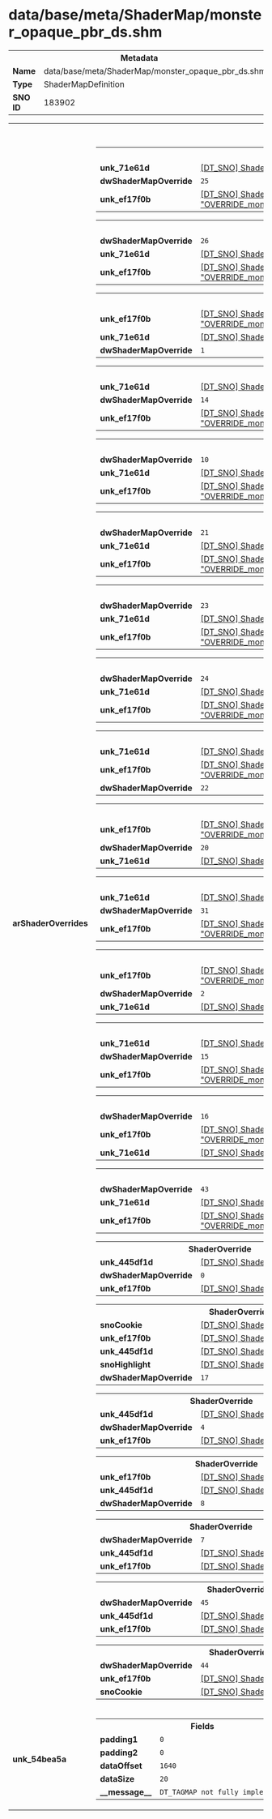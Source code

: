 <h1>data/base/meta/ShaderMap/monster_opaque_pbr_ds.shm</h1><table><tr><th colspan="100%">Metadata</th></tr><tr><td><b>Name</b></td><td>data/base/meta/ShaderMap/monster_opaque_pbr_ds.shm</td></tr><tr><td><b>Type</b></td><td>ShaderMapDefinition</td></tr><tr><td><b>SNO ID</b></td><td>183902</td></tr></table>

<table><tr><th colspan="100%">Fields</th></tr><tr><td><b>arShaderOverrides</b></td><td><table><tr><th colspan="100%">ShaderOverride</th></tr><tr><td><b>unk_71e61d</b></td><td><a href="..\Shader\monster_opaque_pbr_ds.shd">[DT_SNO] Shader: "monster_opaque_pbr_ds"</a></td></tr><tr><td><b>dwShaderMapOverride</b></td><td><code>25</code></td></tr><tr><td><b>unk_ef17f0b</b></td><td><a href="..\Shader\OVERRIDE_monster_opaque_pbr_ds_Default_Medium_Chr_Bloody_In_183902.shd">[DT_SNO] Shader: "OVERRIDE_monster_opaque_pbr_ds_Default_Medium_Chr_Bloody_In_183902"</a></td></tr></table>


<table><tr><th colspan="100%">ShaderOverride</th></tr><tr><td><b>dwShaderMapOverride</b></td><td><code>26</code></td></tr><tr><td><b>unk_71e61d</b></td><td><a href="..\Shader\monster_opaque_pbr_ds.shd">[DT_SNO] Shader: "monster_opaque_pbr_ds"</a></td></tr><tr><td><b>unk_ef17f0b</b></td><td><a href="..\Shader\OVERRIDE_monster_opaque_pbr_ds_Default_Medium_Chr_Bloody_Out_183902.shd">[DT_SNO] Shader: "OVERRIDE_monster_opaque_pbr_ds_Default_Medium_Chr_Bloody_Out_183902"</a></td></tr></table>


<table><tr><th colspan="100%">ShaderOverride</th></tr><tr><td><b>unk_ef17f0b</b></td><td><a href="..\Shader\OVERRIDE_monster_opaque_pbr_ds_Default_Medium_Chr_Burning_183902.shd">[DT_SNO] Shader: "OVERRIDE_monster_opaque_pbr_ds_Default_Medium_Chr_Burning_183902"</a></td></tr><tr><td><b>unk_71e61d</b></td><td><a href="..\Shader\monster_opaque_pbr_ds.shd">[DT_SNO] Shader: "monster_opaque_pbr_ds"</a></td></tr><tr><td><b>dwShaderMapOverride</b></td><td><code>1</code></td></tr></table>


<table><tr><th colspan="100%">ShaderOverride</th></tr><tr><td><b>unk_71e61d</b></td><td><a href="..\Shader\monster_opaque_pbr_ds.shd">[DT_SNO] Shader: "monster_opaque_pbr_ds"</a></td></tr><tr><td><b>dwShaderMapOverride</b></td><td><code>14</code></td></tr><tr><td><b>unk_ef17f0b</b></td><td><a href="..\Shader\OVERRIDE_monster_opaque_pbr_ds_Default_Medium_Chr_Charred_183902.shd">[DT_SNO] Shader: "OVERRIDE_monster_opaque_pbr_ds_Default_Medium_Chr_Charred_183902"</a></td></tr></table>


<table><tr><th colspan="100%">ShaderOverride</th></tr><tr><td><b>dwShaderMapOverride</b></td><td><code>10</code></td></tr><tr><td><b>unk_71e61d</b></td><td><a href="..\Shader\monster_opaque_pbr_ds.shd">[DT_SNO] Shader: "monster_opaque_pbr_ds"</a></td></tr><tr><td><b>unk_ef17f0b</b></td><td><a href="..\Shader\OVERRIDE_monster_opaque_pbr_ds_Default_Medium_Chr_Chilled_183902.shd">[DT_SNO] Shader: "OVERRIDE_monster_opaque_pbr_ds_Default_Medium_Chr_Chilled_183902"</a></td></tr></table>


<table><tr><th colspan="100%">ShaderOverride</th></tr><tr><td><b>dwShaderMapOverride</b></td><td><code>21</code></td></tr><tr><td><b>unk_71e61d</b></td><td><a href="..\Shader\monster_opaque_pbr_ds.shd">[DT_SNO] Shader: "monster_opaque_pbr_ds"</a></td></tr><tr><td><b>unk_ef17f0b</b></td><td><a href="..\Shader\OVERRIDE_monster_opaque_pbr_ds_Default_Medium_Chr_Demonic_183902.shd">[DT_SNO] Shader: "OVERRIDE_monster_opaque_pbr_ds_Default_Medium_Chr_Demonic_183902"</a></td></tr></table>


<table><tr><th colspan="100%">ShaderOverride</th></tr><tr><td><b>dwShaderMapOverride</b></td><td><code>23</code></td></tr><tr><td><b>unk_71e61d</b></td><td><a href="..\Shader\monster_opaque_pbr_ds.shd">[DT_SNO] Shader: "monster_opaque_pbr_ds"</a></td></tr><tr><td><b>unk_ef17f0b</b></td><td><a href="..\Shader\OVERRIDE_monster_opaque_pbr_ds_Default_Medium_Chr_Demonic_In_183902.shd">[DT_SNO] Shader: "OVERRIDE_monster_opaque_pbr_ds_Default_Medium_Chr_Demonic_In_183902"</a></td></tr></table>


<table><tr><th colspan="100%">ShaderOverride</th></tr><tr><td><b>dwShaderMapOverride</b></td><td><code>24</code></td></tr><tr><td><b>unk_71e61d</b></td><td><a href="..\Shader\monster_opaque_pbr_ds.shd">[DT_SNO] Shader: "monster_opaque_pbr_ds"</a></td></tr><tr><td><b>unk_ef17f0b</b></td><td><a href="..\Shader\OVERRIDE_monster_opaque_pbr_ds_Default_Medium_Chr_Demonic_Out_183902.shd">[DT_SNO] Shader: "OVERRIDE_monster_opaque_pbr_ds_Default_Medium_Chr_Demonic_Out_183902"</a></td></tr></table>


<table><tr><th colspan="100%">ShaderOverride</th></tr><tr><td><b>unk_71e61d</b></td><td><a href="..\Shader\monster_opaque_pbr_ds.shd">[DT_SNO] Shader: "monster_opaque_pbr_ds"</a></td></tr><tr><td><b>unk_ef17f0b</b></td><td><a href="..\Shader\OVERRIDE_monster_opaque_pbr_ds_Default_Medium_Actor_ObjectiveHighlight_183902.shd">[DT_SNO] Shader: "OVERRIDE_monster_opaque_pbr_ds_Default_Medium_Actor_ObjectiveHighlight_183902"</a></td></tr><tr><td><b>dwShaderMapOverride</b></td><td><code>22</code></td></tr></table>


<table><tr><th colspan="100%">ShaderOverride</th></tr><tr><td><b>unk_ef17f0b</b></td><td><a href="..\Shader\OVERRIDE_monster_opaque_pbr_ds_Default_Medium_Chr_Holy_183902.shd">[DT_SNO] Shader: "OVERRIDE_monster_opaque_pbr_ds_Default_Medium_Chr_Holy_183902"</a></td></tr><tr><td><b>dwShaderMapOverride</b></td><td><code>20</code></td></tr><tr><td><b>unk_71e61d</b></td><td><a href="..\Shader\monster_opaque_pbr_ds.shd">[DT_SNO] Shader: "monster_opaque_pbr_ds"</a></td></tr></table>


<table><tr><th colspan="100%">ShaderOverride</th></tr><tr><td><b>unk_71e61d</b></td><td><a href="..\Shader\monster_opaque_pbr_ds.shd">[DT_SNO] Shader: "monster_opaque_pbr_ds"</a></td></tr><tr><td><b>dwShaderMapOverride</b></td><td><code>31</code></td></tr><tr><td><b>unk_ef17f0b</b></td><td><a href="..\Shader\OVERRIDE_monster_opaque_pbr_ds_Default_Medium_Chr_Petrify_183902.shd">[DT_SNO] Shader: "OVERRIDE_monster_opaque_pbr_ds_Default_Medium_Chr_Petrify_183902"</a></td></tr></table>


<table><tr><th colspan="100%">ShaderOverride</th></tr><tr><td><b>unk_ef17f0b</b></td><td><a href="..\Shader\OVERRIDE_monster_opaque_pbr_ds_Default_Medium_Chr_Poisoned_183902.shd">[DT_SNO] Shader: "OVERRIDE_monster_opaque_pbr_ds_Default_Medium_Chr_Poisoned_183902"</a></td></tr><tr><td><b>dwShaderMapOverride</b></td><td><code>2</code></td></tr><tr><td><b>unk_71e61d</b></td><td><a href="..\Shader\monster_opaque_pbr_ds.shd">[DT_SNO] Shader: "monster_opaque_pbr_ds"</a></td></tr></table>


<table><tr><th colspan="100%">ShaderOverride</th></tr><tr><td><b>unk_71e61d</b></td><td><a href="..\Shader\monster_opaque_pbr_ds.shd">[DT_SNO] Shader: "monster_opaque_pbr_ds"</a></td></tr><tr><td><b>dwShaderMapOverride</b></td><td><code>15</code></td></tr><tr><td><b>unk_ef17f0b</b></td><td><a href="..\Shader\OVERRIDE_monster_opaque_pbr_ds_Default_Medium_Chr_ShadowInfected_183902.shd">[DT_SNO] Shader: "OVERRIDE_monster_opaque_pbr_ds_Default_Medium_Chr_ShadowInfected_183902"</a></td></tr></table>


<table><tr><th colspan="100%">ShaderOverride</th></tr><tr><td><b>dwShaderMapOverride</b></td><td><code>16</code></td></tr><tr><td><b>unk_ef17f0b</b></td><td><a href="..\Shader\OVERRIDE_monster_opaque_pbr_ds_Default_Medium_Chr_VampEnrage_183902.shd">[DT_SNO] Shader: "OVERRIDE_monster_opaque_pbr_ds_Default_Medium_Chr_VampEnrage_183902"</a></td></tr><tr><td><b>unk_71e61d</b></td><td><a href="..\Shader\monster_opaque_pbr_ds.shd">[DT_SNO] Shader: "monster_opaque_pbr_ds"</a></td></tr></table>


<table><tr><th colspan="100%">ShaderOverride</th></tr><tr><td><b>dwShaderMapOverride</b></td><td><code>43</code></td></tr><tr><td><b>unk_71e61d</b></td><td><a href="..\Shader\monster_opaque_pbr_ds.shd">[DT_SNO] Shader: "monster_opaque_pbr_ds"</a></td></tr><tr><td><b>unk_ef17f0b</b></td><td><a href="..\Shader\OVERRIDE_monster_opaque_pbr_ds_Default_Medium_Chr_Shadowblight_183902.shd">[DT_SNO] Shader: "OVERRIDE_monster_opaque_pbr_ds_Default_Medium_Chr_Shadowblight_183902"</a></td></tr></table>


<table><tr><th colspan="100%">ShaderOverride</th></tr><tr><td><b>unk_445df1d</b></td><td><a href="..\Shader\GLOBAL_frozen.shd">[DT_SNO] Shader: "GLOBAL_frozen"</a></td></tr><tr><td><b>dwShaderMapOverride</b></td><td><code>0</code></td></tr><tr><td><b>unk_ef17f0b</b></td><td><a href="..\Shader\GLOBAL_frozen.shd">[DT_SNO] Shader: "GLOBAL_frozen"</a></td></tr></table>


<table><tr><th colspan="100%">ShaderOverride</th></tr><tr><td><b>snoCookie</b></td><td><a href="..\Shader\shadowCookie_noShadow.shd">[DT_SNO] Shader: "shadowCookie_noShadow"</a></td></tr><tr><td><b>unk_ef17f0b</b></td><td><a href="..\Shader\npc_ghost.shd">[DT_SNO] Shader: "npc_ghost"</a></td></tr><tr><td><b>unk_445df1d</b></td><td><a href="..\Shader\OVERRIDE_fur_skin_ghost.shd">[DT_SNO] Shader: "OVERRIDE_fur_skin_ghost"</a></td></tr><tr><td><b>snoHighlight</b></td><td><a href="..\Shader\ghost_highlight.shd">[DT_SNO] Shader: "ghost_highlight"</a></td></tr><tr><td><b>dwShaderMapOverride</b></td><td><code>17</code></td></tr></table>


<table><tr><th colspan="100%">ShaderOverride</th></tr><tr><td><b>unk_445df1d</b></td><td><a href="..\Shader\player_ghost_fur.shd">[DT_SNO] Shader: "player_ghost_fur"</a></td></tr><tr><td><b>dwShaderMapOverride</b></td><td><code>4</code></td></tr><tr><td><b>unk_ef17f0b</b></td><td><a href="..\Shader\player_ghost.shd">[DT_SNO] Shader: "player_ghost"</a></td></tr></table>


<table><tr><th colspan="100%">ShaderOverride</th></tr><tr><td><b>unk_ef17f0b</b></td><td><a href="..\Shader\actor_shadow_new.shd">[DT_SNO] Shader: "actor_shadow_new"</a></td></tr><tr><td><b>unk_445df1d</b></td><td><a href="..\Shader\no_fur.shd">[DT_SNO] Shader: "no_fur"</a></td></tr><tr><td><b>dwShaderMapOverride</b></td><td><code>8</code></td></tr></table>


<table><tr><th colspan="100%">ShaderOverride</th></tr><tr><td><b>dwShaderMapOverride</b></td><td><code>7</code></td></tr><tr><td><b>unk_445df1d</b></td><td><a href="..\Shader\GLOBAL_Stealth.shd">[DT_SNO] Shader: "GLOBAL_Stealth"</a></td></tr><tr><td><b>unk_ef17f0b</b></td><td><a href="..\Shader\GLOBAL_Stealth.shd">[DT_SNO] Shader: "GLOBAL_Stealth"</a></td></tr></table>


<table><tr><th colspan="100%">ShaderOverride</th></tr><tr><td><b>dwShaderMapOverride</b></td><td><code>45</code></td></tr><tr><td><b>unk_445df1d</b></td><td><a href="..\Shader\GLOBAL_Stealth_Friendly.shd">[DT_SNO] Shader: "GLOBAL_Stealth_Friendly"</a></td></tr><tr><td><b>unk_ef17f0b</b></td><td><a href="..\Shader\GLOBAL_Stealth_Friendly.shd">[DT_SNO] Shader: "GLOBAL_Stealth_Friendly"</a></td></tr></table>


<table><tr><th colspan="100%">ShaderOverride</th></tr><tr><td><b>dwShaderMapOverride</b></td><td><code>44</code></td></tr><tr><td><b>unk_ef17f0b</b></td><td><a href="..\Shader\global_keyhole.shd">[DT_SNO] Shader: "global_keyhole"</a></td></tr><tr><td><b>snoCookie</b></td><td><a href="..\Shader\shadowCookie_noShadow.shd">[DT_SNO] Shader: "shadowCookie_noShadow"</a></td></tr></table>


</td></tr><tr><td><b>unk_54bea5a</b></td><td><table><tr><th colspan="100%">Fields</th></tr><tr><td><b>padding1</b></td><td><code>0</code></td></tr><tr><td><b>padding2</b></td><td><code>0</code></td></tr><tr><td><b>dataOffset</b></td><td><code>1640</code></td></tr><tr><td><b>dataSize</b></td><td><code>20</code></td></tr><tr><td><b>__message__</b></td><td><code>DT_TAGMAP not fully implemented yet</code></td></tr></table>

</td></tr></table>

